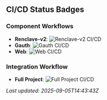 ## CI/CD Status Badges

### Component Workflows

- **Renclave-v2**: ![Renclave-v2 CI/CD](https://github.com/dojima-foundation/tee-auth/workflows/Renclave-v2%20CI%20CD/badge.svg)
- **Gauth**: ![Gauth CI/CD](https://github.com/dojima-foundation/tee-auth/workflows/Gauth%20CI%20CD/badge.svg)
- **Web**: ![Web CI/CD](https://github.com/dojima-foundation/tee-auth/workflows/Web%20CI%20CD/badge.svg)

### Integration Workflow

- **Full Project**: ![Full Project CI/CD](https://github.com/dojima-foundation/tee-auth/workflows/Full%20Project%20CI%20CD/badge.svg)

*Last updated: 2025-09-05T14:43:43Z*
